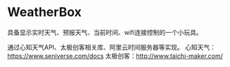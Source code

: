 # WeatherBox

具备显示实时天气、预报天气、当前时间、wifi连接控制的一个小玩具。

通过心知天气API、太极创客相关库、阿里云时间服务器等实现。
心知天气：https://www.seniverse.com/docs
太极创客：http://www.taichi-maker.com/
